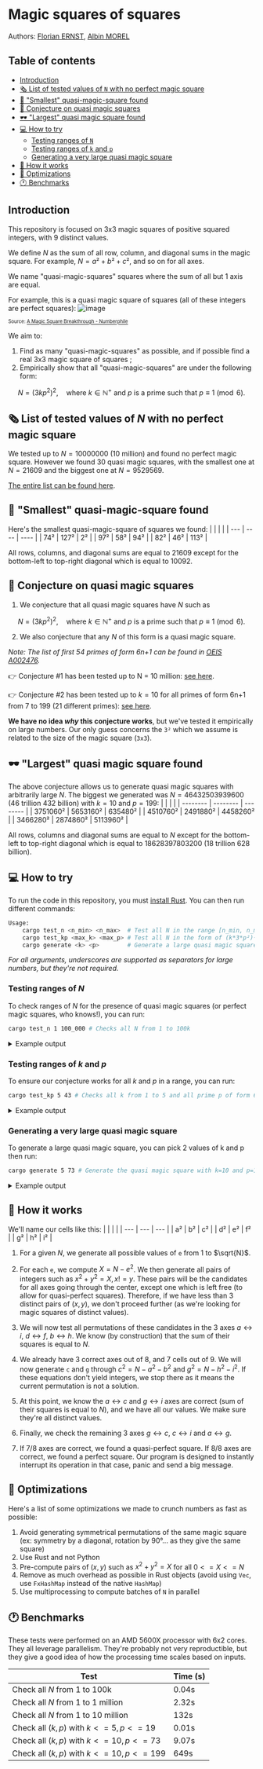 # Magic squares of squares

Authors: [Florian ERNST](https://github.com/Themrzz), [Albin MOREL](https://github.com/Exymat)

## Table of contents
  - [Introduction](#introduction)
  - [🗞️ List of tested values of `N` with no perfect magic square](#️-list-of-tested-values-of-n-with-no-perfect-magic-square)
  - [👶 "Smallest" quasi-magic-square found](#-smallest-quasi-magic-square-found)
  - [🔮 Conjecture on quasi magic squares](#-conjecture-on-quasi-magic-squares)
  - [🕶️ "Largest" quasi magic square found](#️-largest-quasi-magic-square-found)
  - [💻 How to try](#-how-to-try)
    - [Testing ranges of `N`](#testing-ranges-of-n)
    - [Testing ranges of `k` and `p`](#testing-ranges-of-k-and-p)
    - [Generating a very large quasi magic square](#generating-a-very-large-quasi-magic-square)
  - [🤔 How it works](#-how-it-works)
  - [🚀 Optimizations](#-optimizations)
  - [🕐 Benchmarks](#-benchmarks)

## Introduction

This repository is focused on 3x3 magic squares of positive squared integers, with 9 distinct values.

We define $N$ as the sum of all row, column, and diagonal sums in the magic square. For example, $N = a²+b²+c²$, and so on for all axes.

We name "quasi-magic-squares" squares where the sum of all but 1 axis are equal.

For example, this is a quasi magic square of squares (all of these integers are perfect squares):
![image](https://github.com/user-attachments/assets/9d040e66-37bc-45d2-ab64-ae9bb029ce73)

<sub><sup>Source: [A Magic Square Breakthrough - Numberphile](https://www.youtube.com/watch?v=stpiBy6gWOA&t=58s) </sup></sub>

We aim to:
1. Find as many "quasi-magic-squares" as possible, and if possible find a real 3x3 magic square of squares ;
2. Empirically show that all "quasi-magic-squares" are under the following form:

$$
N = (3 k p^2)^2, \quad \text{where } k \in \mathbb{N}^+ \text{ and } p \text{ is a prime such that } p \equiv 1 \pmod{6}.
$$


## 🗞️ List of tested values of $N$ with no perfect magic square

We tested up to $N = 10000000$ (10 million) and found no perfect magic square. However we found 30 quasi magic squares, with the smallest one at $N=21609$ and the biggest one at $N=9529569$.

[The entire list can be found here](https://github.com/TheMrZZ/magic_squares_of_squares/blob/main/quasi_magic_squares_list_10million.txt).

## 👶 "Smallest" quasi-magic-square found

Here's the smallest quasi-magic-square of squares we found:
|     |      |      |
| --- | ---- | ---- |
| 74² | 127² | 2²   |
| 97² | 58²  | 94²  |
| 82² | 46²  | 113² |

All rows, columns, and diagonal sums are equal to $21609$ except for the bottom-left to top-right diagonal which is equal to $10092$.

## 🔮 Conjecture on quasi magic squares

1. We conjecture that all quasi magic squares have $N$ such as

$$
N = (3 k p^2)^2, \quad \text{where } k \in \mathbb{N}^+ \text{ and } p \text{ is a prime such that } p \equiv 1 \pmod{6}.
$$

2. We also conjecture that any $N$ of this form is a quasi magic square.

*Note: The list of first 54 primes of form 6n+1 can be found in [OEIS A002476](https://oeis.org/A002476).*

👉 Conjecture #1 has been tested up to N = 10 million: [see here](https://github.com/TheMrZZ/magic_squares_of_squares/blob/main/quasi_magic_squares_list_10million.txt).

👉 Conjecture #2 has been tested up to $k=10$ for all primes of form 6n+1 from $7$ to $199$ (21 different primes): [see here](https://github.com/TheMrZZ/magic_squares_of_squares/blob/main/quasi_magic_squares_k10_p199.txt).


**We have no idea *why* this conjecture works**, but we've tested it empirically on large numbers. Our only guess concerns the `3²` which we assume is related to the size of the magic square (`3x3`).

## 🕶️ "Largest" quasi magic square found

The above conjecture allows us to generate quasi magic squares with arbitrarily large $N$. The biggest we generated was $N = 46 432 503 939 600$ (46 trillion 432 billion) with $k=10$ and $p=199$:
|          |          |          |
| -------- | -------- | -------- |
| 3751060² | 5653160² | 635480²  |
| 4510760² | 2491880² | 4458260² |
| 3466280² | 2874860² | 5113960² |

All rows, columns and diagonal sums are equal to $N$ except for the bottom-left to top-right diagonal which is equal to $18 628 397 803 200$ (18 trillion 628 billion).

## 💻 How to try

To run the code in this repository, you must [install Rust](https://www.rust-lang.org/learn/get-started). You can then run different commands:
```sh
Usage:
    cargo test_n <n_min> <n_max>  # Test all N in the range [n_min, n_max)
    cargo test_kp <max_k> <max_p> # Test all N in the form of (k*3*p²)² with k in [1, max_k] and p prime in [1, max_p]
    cargo generate <k> <p>        # Generate a large quasi magic square in the form of (k*3*p²)²
```

*For all arguments, underscores are supported as separators for large numbers, but they're not required.*

### Testing ranges of $N$

To check ranges of $N$ for the presence of quasi magic squares (or perfect magic squares, who knows!), you can run:

```sh
cargo test_n 1 100_000 # Checks all N from 1 to 100k
```

<details>
  <summary>Example output</summary>

  <div>

  ```
  > cargo test_n 1 100_000

  Checking N = 1..100000 
  ------------------------------------------------------
  Partial magic square for N = 21609, e = 58, incorrect axes = [10092]
  a = 74, b = 127, c = 2, d = 97, e = 58, f = 94, g = 82, h = 46, i = 113
  ✅ N is in the form of (k*3*p²)² with p=7 and k=1
  ------------------------------------------------------
  Partial magic square for N = 86436, e = 116, incorrect axes = [40368]
  a = 148, b = 254, c = 4, d = 194, e = 116, f = 188, g = 164, h = 92, i = 226
  ✅ N is in the form of (k*3*p²)² with p=7 and k=2
  Time: 0.04 seconds
  ```

  </div>
</details>


### Testing ranges of $k$ and $p$

To ensure our conjecture works for all $k$ and $p$ in a range, you can run:

```sh
cargo test_kp 5 43 # Checks all k from 1 to 5 and all prime p of form 6n+1 from 7 to 43
```

<details>
  <summary>Example output</summary>

  <div>

  ```
  > cargo test_kp 5 43

  -----------------------
  ✅ [p=7, k=1] N = 21609 is a quasi magic square in the form of (k*3*p²)² (incorrect axes = [10092])
  a = 74, b = 127, c = 2, d = 97, e = 58, f = 94, g = 82, h = 46, i = 113
  -----------------------
  ✅ [p=13, k=1] N = 257049 is a quasi magic square in the form of (k*3*p²)² (incorrect axes = [142572])
  a = 233, b = 446, c = 62, d = 334, e = 218, f = 313, g = 302, h = 103, i = 394
  -----------------------
  ✅ [p=19, k=1] N = 1172889 is a quasi magic square in the form of (k*3*p²)² (incorrect axes = [446988])
  a = 617, b = 878, c = 146, d = 718, e = 386, f = 713, g = 526, h = 503, i = 802
  -----------------------
  ✅ [p=31, k=1] N = 8311689 is a quasi magic square in the form of (k*3*p²)² (incorrect axes = [3512172])
  a = 1537, b = 2434, c = 158, d = 1906, e = 1082, f = 1873, g = 1522, h = 1103, i = 2186
  -----------------------
  ✅ [p=37, k=1] N = 16867449 is a quasi magic square in the form of (k*3*p²)² (incorrect axes = [6032172])
  a = 2458, b = 3191, c = 802, d = 2729, e = 1418, f = 2722, g = 1838, h = 2162, i = 2969
  -----------------------
  ✅ [p=43, k=1] N = 30769209 is a quasi magic square in the form of (k*3*p²)² (incorrect axes = [12216972])
  a = 3074, b = 4583, c = 562, d = 3673, e = 2018, f = 3634, g = 2798, h = 2386, i = 4153
  -----------------------
  ✅ [p=7, k=2] N = 86436 is a quasi magic square in the form of (k*3*p²)² (incorrect axes = [40368])
  a = 148, b = 254, c = 4, d = 194, e = 116, f = 188, g = 164, h = 92, i = 226
  -----------------------
  ✅ [p=13, k=2] N = 1028196 is a quasi magic square in the form of (k*3*p²)² (incorrect axes = [570288])
  a = 466, b = 892, c = 124, d = 668, e = 436, f = 626, g = 604, h = 206, i = 788
  -----------------------
  ✅ [p=19, k=2] N = 4691556 is a quasi magic square in the form of (k*3*p²)² (incorrect axes = [1787952])
  a = 1234, b = 1756, c = 292, d = 1436, e = 772, f = 1426, g = 1052, h = 1006, i = 1604
  -----------------------
  ✅ [p=31, k=2] N = 33246756 is a quasi magic square in the form of (k*3*p²)² (incorrect axes = [14048688])
  a = 3074, b = 4868, c = 316, d = 3812, e = 2164, f = 3746, g = 3044, h = 2206, i = 4372
  -----------------------
  ✅ [p=37, k=2] N = 67469796 is a quasi magic square in the form of (k*3*p²)² (incorrect axes = [24128688])
  a = 4916, b = 6382, c = 1604, d = 5458, e = 2836, f = 5444, g = 3676, h = 4324, i = 5938
  -----------------------
  ✅ [p=43, k=2] N = 123076836 is a quasi magic square in the form of (k*3*p²)² (incorrect axes = [48867888])
  a = 6148, b = 9166, c = 1124, d = 7346, e = 4036, f = 7268, g = 5596, h = 4772, i = 8306
  -----------------------
  ✅ [p=7, k=3] N = 194481 is a quasi magic square in the form of (k*3*p²)² (incorrect axes = [90828])
  a = 222, b = 381, c = 6, d = 291, e = 174, f = 282, g = 246, h = 138, i = 339
  -----------------------
  ✅ [p=13, k=3] N = 2313441 is a quasi magic square in the form of (k*3*p²)² (incorrect axes = [1283148])
  a = 699, b = 1338, c = 186, d = 1002, e = 654, f = 939, g = 906, h = 309, i = 1182
  -----------------------
  ✅ [p=19, k=3] N = 10556001 is a quasi magic square in the form of (k*3*p²)² (incorrect axes = [4022892])
  a = 1851, b = 2634, c = 438, d = 2154, e = 1158, f = 2139, g = 1578, h = 1509, i = 2406
  -----------------------
  ✅ [p=31, k=3] N = 74805201 is a quasi magic square in the form of (k*3*p²)² (incorrect axes = [31609548])
  a = 4611, b = 7302, c = 474, d = 5718, e = 3246, f = 5619, g = 4566, h = 3309, i = 6558
  -----------------------
  ✅ [p=37, k=3] N = 151807041 is a quasi magic square in the form of (k*3*p²)² (incorrect axes = [54289548])
  a = 7374, b = 9573, c = 2406, d = 8187, e = 4254, f = 8166, g = 5514, h = 6486, i = 8907
  -----------------------
  ✅ [p=43, k=3] N = 276922881 is a quasi magic square in the form of (k*3*p²)² (incorrect axes = [109952748])
  a = 9222, b = 13749, c = 1686, d = 11019, e = 6054, f = 10902, g = 8394, h = 7158, i = 12459
  -----------------------
  ✅ [p=7, k=4] N = 345744 is a quasi magic square in the form of (k*3*p²)² (incorrect axes = [161472])
  a = 296, b = 508, c = 8, d = 388, e = 232, f = 376, g = 328, h = 184, i = 452
  -----------------------
  ✅ [p=13, k=4] N = 4112784 is a quasi magic square in the form of (k*3*p²)² (incorrect axes = [2281152])
  a = 932, b = 1784, c = 248, d = 1336, e = 872, f = 1252, g = 1208, h = 412, i = 1576
  -----------------------
  ✅ [p=19, k=4] N = 18766224 is a quasi magic square in the form of (k*3*p²)² (incorrect axes = [7151808])
  a = 2468, b = 3512, c = 584, d = 2872, e = 1544, f = 2852, g = 2104, h = 2012, i = 3208
  -----------------------
  ✅ [p=31, k=4] N = 132987024 is a quasi magic square in the form of (k*3*p²)² (incorrect axes = [56194752])
  a = 6148, b = 9736, c = 632, d = 7624, e = 4328, f = 7492, g = 6088, h = 4412, i = 8744
  -----------------------
  ✅ [p=37, k=4] N = 269879184 is a quasi magic square in the form of (k*3*p²)² (incorrect axes = [96514752])
  a = 9832, b = 12764, c = 3208, d = 10916, e = 5672, f = 10888, g = 7352, h = 8648, i = 11876
  -----------------------
  ✅ [p=43, k=4] N = 492307344 is a quasi magic square in the form of (k*3*p²)² (incorrect axes = [195471552])
  a = 12296, b = 18332, c = 2248, d = 14692, e = 8072, f = 14536, g = 11192, h = 9544, i = 16612
  -----------------------
  ✅ [p=7, k=5] N = 540225 is a quasi magic square in the form of (k*3*p²)² (incorrect axes = [252300])
  a = 370, b = 635, c = 10, d = 485, e = 290, f = 470, g = 410, h = 230, i = 565
  -----------------------
  ✅ [p=13, k=5] N = 6426225 is a quasi magic square in the form of (k*3*p²)² (incorrect axes = [3564300])
  a = 1165, b = 2230, c = 310, d = 1670, e = 1090, f = 1565, g = 1510, h = 515, i = 1970
  -----------------------
  ✅ [p=19, k=5] N = 29322225 is a quasi magic square in the form of (k*3*p²)² (incorrect axes = [11174700])
  a = 3085, b = 4390, c = 730, d = 3590, e = 1930, f = 3565, g = 2630, h = 2515, i = 4010
  -----------------------
  ✅ [p=31, k=5] N = 207792225 is a quasi magic square in the form of (k*3*p²)² (incorrect axes = [87804300])
  a = 7685, b = 12170, c = 790, d = 9530, e = 5410, f = 9365, g = 7610, h = 5515, i = 10930
  -----------------------
  ✅ [p=37, k=5] N = 421686225 is a quasi magic square in the form of (k*3*p²)² (incorrect axes = [150804300])
  a = 12290, b = 15955, c = 4010, d = 13645, e = 7090, f = 13610, g = 9190, h = 10810, i = 14845
  -----------------------
  ✅ [p=43, k=5] N = 769230225 is a quasi magic square in the form of (k*3*p²)² (incorrect axes = [305424300])
  a = 15370, b = 22915, c = 2810, d = 18365, e = 10090, f = 18170, g = 13990, h = 11930, i = 20765
  Time: 0.18 seconds
  ```

  </div>
</details>

### Generating a very large quasi magic square

To generate a large quasi magic square, you can pick 2 values of k and p then run:
```sh
cargo generate 5 73 # Generate the quasi magic square with k=10 and p=169
```

<details>
  <summary>Example output</summary>

  <div>

  ```
  > cargo generate 5 73

  ✅ [p=73, k=5] N = 6389604225 is a quasi magic square in the form of (k*3*p²)² (incorrect axes = [2367144300])
  a = 46490, b = 63755, c = 12790, d = 53045, e = 28090, f = 52790, g = 37610, h = 39190, i = 58645
  Time: 0.30 seconds
  ```

  </div>
</details>

## 🤔 How it works

We'll name our cells like this:
|     |     |     |
| --- | --- | --- |
| a²  | b²  | c²  |
| d²  | e²  | f²  |
| g²  | h²  | i²  |

1. For a given $N$, we generate all possible values of `e` from 1 to $\sqrt{N}$.

2. For each `e`, we compute $X=N-e^2$. We then generate all pairs of integers such as $x^2 + y^2 = X, x != y$. 
These pairs will be the candidates for all axes going through the center, except one which is left free (to allow for quasi-perfect squares). 
Therefore, if we have less than 3 distinct pairs of $(x, y)$, we don't proceed further (as we're looking for magic squares of distinct values).

3. We will now test all permutations of these candidates in the 3 axes $a \longleftrightarrow i$, $d \longleftrightarrow f$, $b \longleftrightarrow h$. We know (by construction) that the sum of their squares is equal to $N$.

4. We already have 3 correct axes out of 8, and 7 cells out of 9. We will now generate `c` and `g` through $c^2 = N - a^2 - b^2$ and $g^2 = N - h^2 - i^2$.
If these equations don't yield integers, we stop there as it means the current permutation is not a solution.

5. At this point, we know the $a \longleftrightarrow c$ and $g \longleftrightarrow i$ axes are correct (sum of their squares is equal to $N$), and we have all our values. We make sure they're all distinct values.

6. Finally, we check the remaining 3 axes $g \longleftrightarrow c$, $c \longleftrightarrow i$ and $a \longleftrightarrow g$.

7. If 7/8 axes are correct, we found a quasi-perfect square. If 8/8 axes are correct, we found a perfect square. Our program is designed to instantly interrupt its operation in that case, panic and send a big message.

## 🚀 Optimizations

Here's a list of some optimizations we made to crunch numbers as fast as possible:
1. Avoid generating symmetrical permutations of the same magic square (ex: symmetry by a diagonal, rotation by 90°... as they give the same square)
2. Use Rust and not Python
3. Pre-compute pairs of $(x, y)$ such as $x^2+y^2=X$ for all $0 <= X <= N$
4. Remove as much overhead as possible in Rust objects (avoid using `Vec`, use `FxHashMap` instead of the native `HashMap`)
5. Use multiprocessing to compute batches of `N` in parallel

## 🕐 Benchmarks

These tests were performed on an AMD 5600X processor with 6x2 cores. They all leverage parallelism. They're probably not very reproductible, but they give a good idea of how the processing time scales based on inputs.

| Test                                        | Time (s) |
| ------------------------------------------- | -------- |
| Check all $N$ from 1 to 100k                | 0.04s    |
| Check all $N$ from 1 to 1 million           | 2.32s    |
| Check all $N$ from 1 to 10 million          | 132s     |
| Check all $(k, p)$ with $k <= 5, p <= 19$   | 0.01s    |
| Check all $(k, p)$ with $k <= 10, p <= 73$  | 9.07s    |
| Check all $(k, p)$ with $k <= 10, p <= 199$ | 649s     |
